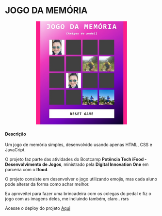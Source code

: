 
# JOGO DA MEMÓRIA

<div align="center">
<img src="./src/img/print.jpg" width="300px">
</div>

#### Descrição

Um jogo de memória simples, desenvolvido usando apenas HTML, CSS e JavaCript.

O projeto faz parte das atividades do Bootcamp **Potência Tech iFood - Desenvolvimento de Jogos**, ministrado pela **Digital Innovation One** em parceria com o **Ifood**.

O projeto consiste em desenvolver o jogo utilizando emojis, mas cada aluno pode alterar da forma como achar melhor. 

Eu aproveitei para fazer uma brincadeira com os colegas do pedal e fiz o jogo com as imagens deles, me incluindo também, claro.. rsrs






Acesse o deploy do projeto [Aqui](https://bajan1408.github.io/jogo-da-memoria-com-js/)
